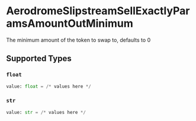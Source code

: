 # AerodromeSlipstreamSellExactlyParamsAmountOutMinimum

The minimum amount of the token to swap to, defaults to 0


## Supported Types

### `float`

```python
value: float = /* values here */
```

### `str`

```python
value: str = /* values here */
```

